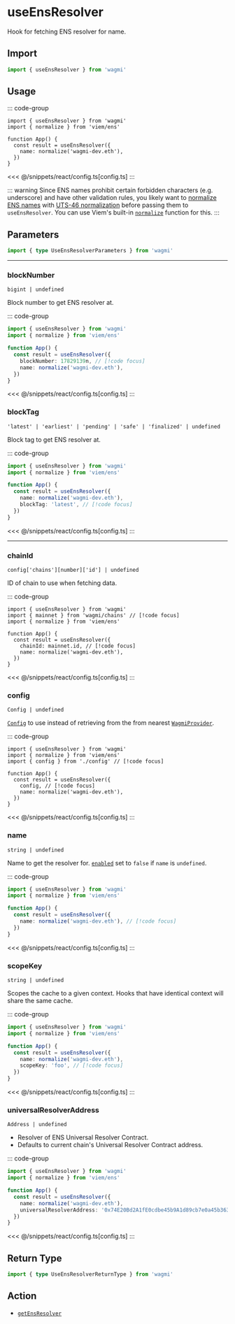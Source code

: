 <script setup>
const packageName = 'wagmi'
const actionName = 'getEnsResolver'
const typeName = 'GetEnsResolver'
const TData = 'string | null'
const TError = 'GetEnsResolverError'
</script>

# useEnsResolver

Hook for fetching ENS resolver for name.

## Import

```ts
import { useEnsResolver } from 'wagmi'
```

## Usage

::: code-group
```tsx [index.tsx]
import { useEnsResolver } from 'wagmi'
import { normalize } from 'viem/ens'

function App() {
  const result = useEnsResolver({
    name: normalize('wagmi-dev.eth'),
  })
}
```
<<< @/snippets/react/config.ts[config.ts]
:::

::: warning
Since ENS names prohibit certain forbidden characters (e.g. underscore) and have other validation rules, you likely want to [normalize ENS names](https://docs.ens.domains/contract-api-reference/name-processing#normalising-names) with [UTS-46 normalization](https://unicode.org/reports/tr46) before passing them to `useEnsResolver`. You can use Viem's built-in [`normalize`](https://viem.sh/docs/ens/utilities/normalize) function for this.
:::

## Parameters

```ts
import { type UseEnsResolverParameters } from 'wagmi'
```

---

### blockNumber

`bigint | undefined`

Block number to get ENS resolver at.

::: code-group
```ts [index.ts]
import { useEnsResolver } from 'wagmi'
import { normalize } from 'viem/ens'

function App() {
  const result = useEnsResolver({
    blockNumber: 17829139n, // [!code focus]
    name: normalize('wagmi-dev.eth'),
  })
}
```
<<< @/snippets/react/config.ts[config.ts]
:::

### blockTag

`'latest' | 'earliest' | 'pending' | 'safe' | 'finalized' | undefined`

Block tag to get ENS resolver at.

::: code-group
```ts [index.ts]
import { useEnsResolver } from 'wagmi'
import { normalize } from 'viem/ens'

function App() {
  const result = useEnsResolver({
    name: normalize('wagmi-dev.eth'),
    blockTag: 'latest', // [!code focus]
  })
}
```
<<< @/snippets/react/config.ts[config.ts]
:::

---

### chainId

`config['chains'][number]['id'] | undefined`

ID of chain to use when fetching data.

::: code-group
```tsx [index.tsx]
import { useEnsResolver } from 'wagmi'
import { mainnet } from 'wagmi/chains' // [!code focus]
import { normalize } from 'viem/ens'

function App() {
  const result = useEnsResolver({
    chainId: mainnet.id, // [!code focus]
    name: normalize('wagmi-dev.eth'),
  })
}
```
<<< @/snippets/react/config.ts[config.ts]
:::

### config

`Config | undefined`

[`Config`](/react/api/createConfig#config) to use instead of retrieving from the from nearest [`WagmiProvider`](/react/WagmiProvider).

::: code-group
```tsx [index.tsx]
import { useEnsResolver } from 'wagmi'
import { normalize } from 'viem/ens'
import { config } from './config' // [!code focus]

function App() {
  const result = useEnsResolver({
    config, // [!code focus]
    name: normalize('wagmi-dev.eth'),
  })
}
```
<<< @/snippets/react/config.ts[config.ts]
:::

### name

`string | undefined`

Name to get the resolver for. [`enabled`](#enabled) set to `false` if `name` is `undefined`.

::: code-group
```ts [index.ts]
import { useEnsResolver } from 'wagmi'
import { normalize } from 'viem/ens'

function App() {
  const result = useEnsResolver({
    name: normalize('wagmi-dev.eth'), // [!code focus]
  })
}
```
<<< @/snippets/react/config.ts[config.ts]
:::

### scopeKey

`string | undefined`

Scopes the cache to a given context. Hooks that have identical context will share the same cache.

::: code-group
```ts [index.ts]
import { useEnsResolver } from 'wagmi'
import { normalize } from 'viem/ens'

function App() {
  const result = useEnsResolver({
    name: normalize('wagmi-dev.eth'),
    scopeKey: 'foo', // [!code focus]
  })
}
```
<<< @/snippets/react/config.ts[config.ts]
:::

### universalResolverAddress

`Address | undefined`

- Resolver of ENS Universal Resolver Contract.
- Defaults to current chain's Universal Resolver Contract address.

::: code-group
```ts [index.ts]
import { useEnsResolver } from 'wagmi'
import { normalize } from 'viem/ens'

function App() {
  const result = useEnsResolver({
    name: normalize('wagmi-dev.eth'),
    universalResolverAddress: '0x74E20Bd2A1fE0cdbe45b9A1d89cb7e0a45b36376', // [!code focus]
  })
}
```
<<< @/snippets/react/config.ts[config.ts]
:::

<!--@include: @shared/query-options.md-->

## Return Type

```ts
import { type UseEnsResolverReturnType } from 'wagmi'
```

<!--@include: @shared/query-result.md-->

<!--@include: @shared/query-imports.md-->

## Action

- [`getEnsResolver`](/core/api/actions/getEnsResolver)
